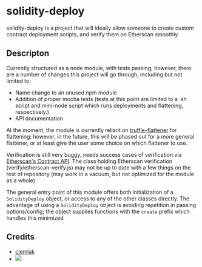 # solidity-deploy
solidity-deploy is a project that will ideally allow someone to create custom contract deployment scripts, and verify them on Etherscan smoothly.

## Descripton
Currently structured as a node module, with tests passing; however, there are a number of changes this project will go through, including but not limited to:
- Name change to an unused npm module
- Addition of proper mocha tests (tests at this point are limited to a .sh script and mini-node script which runs deployments and flattening, respectively.)
- API documentation

At the moment, the module is currently reliant on [truffle-flattener](https://www.npmjs.com/package/truffle-flattener) for flattening; however, in the future, this will be phased out for a more general flattener, or at least give the user some choice on which flattener to use. 

Verification is still very buggy, needs success cases of verification via [Etherscan's Contract API](https://rinkeby.etherscan.io/apis#contracts). The class holding Etherscan verification (verify/etherscan-verify.js) may not be up to date with a few things on the rest of repository (may work in a vacuum, but not optimized for the module as a whole)

The general entry point of this module offers both initialization of a `SolidityDeploy` object, or access to any of the other classes directly. The advantage of using a `SolidityDeploy` object is avoiding repetition in passing options/config; the object supplies functions with the `create` prefix which handles this minimized 

## Credits
* [clemlak](https://github.com/clemlak)
* <a href="https://github.com/d1ll0n"><img src="https://i.imgur.com/5xXlQDX.png"/></a>
